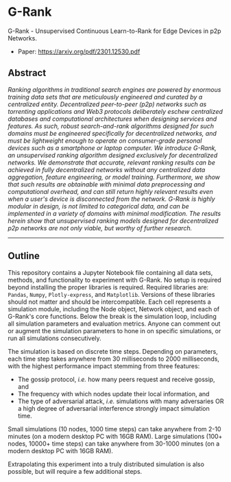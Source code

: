# G-Rank
G-Rank - Unsupervised Continuous Learn-to-Rank for Edge Devices in p2p Networks. 

- Paper: https://arxiv.org/pdf/2301.12530.pdf

## Abstract

*Ranking algorithms in traditional search engines are powered by enormous training data sets that are meticulously engineered and curated by a centralized entity.
Decentralized peer-to-peer (p2p) networks such as torrenting applications and Web3 protocols deliberately eschew centralized databases and computational architectures when designing services and features. 
As such, robust search-and-rank algorithms designed for such domains must be engineered specifically for decentralized networks, and must be lightweight enough to operate on consumer-grade personal devices such as a smartphone or laptop computer. 
We introduce G-Rank, an unsupervised ranking algorithm designed exclusively for decentralized networks. We demonstrate that accurate, relevant ranking results can be achieved in fully decentralized networks without any centralized data aggregation, feature engineering, or model training. 
Furthermore, we show that such results are obtainable with minimal data preprocessing and computational overhead, and can still return highly relevant results even when a user's device is disconnected from the network. 
G-Rank is highly modular in design, is not limited to categorical data, and can be implemented in a variety of domains with minimal modification. 
The results herein show that unsupervised ranking models designed for decentralized p2p networks are not only viable, but worthy of further research.*


---

## Outline

This repository contains a Jupyter Notebook file containing all data sets, methods, and functionality to experiment with G-Rank.
No setup is required beyond installing the proper libraries is required. Required libraries are: `Pandas`, `Numpy`, `Plotly-express`, and `Matplotlib`. 
Versions of these libraries should not matter and should be intercompatible.
Each cell represents a simulation module, including the Node object, Network object, and each of G-Rank's core functions.
Below the break is the simulation loop, including all simulation parameters and evaluation metrics.
Anyone can comment out or augment the simulation parameters to hone in on specific simulations, or run all simulations consecutively.

The simulation is based on discrete time steps.
Depending on parameters, each time step takes anywhere from 30 milliseconds to 2000 milliseconds, with the highest performance impact stemming from three features:
- The gossip protocol, *i.e.* how many peers request and receive gossip, and
- The frequency with which nodes update their local information, and
- The type of adversarial attack, *i.e.* simulations with many adversaries OR a high degree of adversarial interference strongly impact simulation time.

Small simulations (10 nodes, 1000 time steps) can take anywhere from 2-10 minutes (on a modern desktop PC with 16GB RAM).
Large simulations (100+ nodes, 10000+ time steps) can take anywhere from 30-1000 minutes (on a modern desktop PC with 16GB RAM).

Extrapolating this experiment into a truly distributed simulation is also possible, but will require a few additional steps. 


